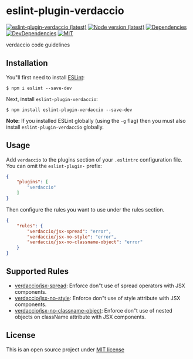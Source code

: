 # eslint-plugin-verdaccio

[![eslint-plugin-verdaccio (latest)](https://img.shields.io/npm/v/eslint-plugin-verdaccio/latest.svg)](https://www.npmjs.com/package/eslint-plugin-verdaccio)
[![Node version (latest)](https://img.shields.io/node/v/eslint-plugin-verdaccio/latest.svg)](https://www.npmjs.com/package/eslint-plugin-verdaccio)
[![Dependencies](https://img.shields.io/david/verdaccio/monorepo?path=tools%2Feslint-plugin-verdaccio)](https://david-dm.org/verdaccio/monorepo/master?path=tools%2Feslint-plugin-verdaccio)
[![DevDependencies](https://img.shields.io/david/dev/verdaccio/monorepo?path=tools%2Feslint-plugin-verdaccio)](https://david-dm.org/verdaccio/monorepo/master?path=tools%2Feslint-plugin-verdaccio&type=dev)
[![MIT](https://img.shields.io/github/license/verdaccio/monorepo.svg)](./LICENSE)

verdaccio code guidelines

## Installation

You"ll first need to install [ESLint](http://eslint.org):

```
$ npm i eslint --save-dev
```

Next, install `eslint-plugin-verdaccio`:

```
$ npm install eslint-plugin-verdaccio --save-dev
```

**Note:** If you installed ESLint globally (using the `-g` flag) then you must also install `eslint-plugin-verdaccio` globally.

## Usage

Add `verdaccio` to the plugins section of your `.eslintrc` configuration file. You can omit the `eslint-plugin-` prefix:

```json
{
    "plugins": [
        "verdaccio"
    ]
}
```

Then configure the rules you want to use under the rules section.

```json
{
    "rules": {
        "verdaccio/jsx-spread": "error",
        "verdaccio/jsx-no-style": "error",
        "verdaccio/jsx-no-classname-object": "error"
    }
}
```

## Supported Rules

* [verdaccio/jsx-spread](docs/rules/jsx-spread.md): Enforce don"t use of spread operators with JSX components.
* [verdaccio/jsx-no-style](docs/rules/jsx-no-style.md): Enforce don"t use of style attribute with JSX components.
* [verdaccio/jsx-no-classname-object](docs/rules/jsx-no-classname-object.md): Enforce don"t use of nested objects on className attribute with JSX components.

## License

This is an open source project under [MIT license](./LICENSE)
